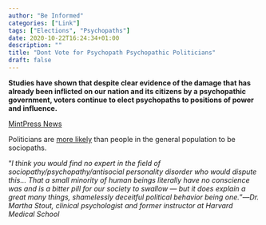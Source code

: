 ```yaml
---
author: "Be Informed"
categories: ["Link"]
tags: ["Elections", "Psychopaths"]
date: 2020-10-22T16:24:34+01:00
description: ""
title: "Dont Vote for Psychopath Psychopathic Politicians"
draft: false
---
```


**Studies have shown that despite clear evidence of the damage that  has already been inflicted on our nation and its citizens by a  psychopathic government, voters continue to elect psychopaths to  positions of power and influence.** 

[MintPress News](https://www.mintpressnews.com/dont-vote-for-psychopath-psychopathic-politicians/272156/)

Politicians are [more likely](http://www.huffingtonpost.com/david-freeman/are-politicians-psychopaths_b_1818648.html) than people in the general population to be sociopaths.   

“*I think you  would find no expert in the field of sociopathy/psychopathy/antisocial  personality disorder who would dispute this… That a small minority of  human beings literally have no conscience was and is a bitter pill for  our society to swallow — but it does explain a great many things,  shamelessly deceitful political behavior being one.*”—*Dr. Martha Stout, clinical psychologist and former instructor at Harvard Medical School*